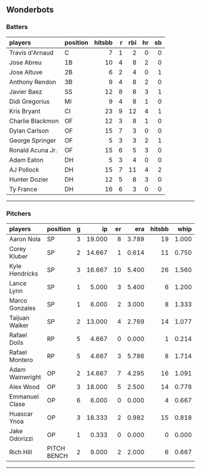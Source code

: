 ## Wonderbots

### Batters

 
|players          |position | hitsbb|  r| rbi| hr| sb| 
|:----------------|:--------|------:|--:|---:|--:|--:| 
|Travis d'Arnaud  |C        |      7|  1|   2|  0|  0| 
|Jose Abreu       |1B       |     10|  4|   8|  2|  0| 
|Jose Altuve      |2B       |      6|  2|   4|  0|  1| 
|Anthony Rendon   |3B       |      9|  4|   8|  2|  0| 
|Javier Baez      |SS       |     12|  8|   8|  3|  1| 
|Didi Gregorius   |MI       |      9|  4|   8|  1|  0| 
|Kris Bryant      |CI       |     23|  9|  12|  4|  1| 
|Charlie Blackmon |OF       |     12|  3|   8|  1|  0| 
|Dylan Carlson    |OF       |     15|  7|   3|  0|  0| 
|George Springer  |OF       |      5|  3|   3|  2|  1| 
|Ronald Acuna Jr. |OF       |     15|  6|   5|  3|  0| 
|Adam Eaton       |DH       |      5|  3|   4|  0|  0| 
|AJ Pollock       |DH       |     15|  7|  11|  4|  2| 
|Hunter Dozier    |DH       |     12|  5|   8|  3|  0| 
|Ty France        |DH       |     16|  6|   3|  0|  0| 

* * *

### Pitchers

 
|players         |position    |  g|     ip| er|   era| hitsbb|  whip| so|  w| sv| 
|:---------------|:-----------|--:|------:|--:|-----:|------:|-----:|--:|--:|--:| 
|Aaron Nola      |SP          |  3| 19.000|  8| 3.789|     19| 1.000| 21|  2|  0| 
|Corey Kluber    |SP          |  2| 14.667|  1| 0.614|     11| 0.750| 15|  2|  0| 
|Kyle Hendricks  |SP          |  3| 16.667| 10| 5.400|     26| 1.560| 15|  2|  0| 
|Lance Lynn      |SP          |  1|  5.000|  3| 5.400|      6| 1.200|  2|  1|  0| 
|Marco Gonzales  |SP          |  1|  6.000|  2| 3.000|      8| 1.333|  4|  0|  0| 
|Taijuan Walker  |SP          |  2| 13.000|  4| 2.769|     14| 1.077|  8|  1|  0| 
|Rafael Dolis    |RP          |  5|  4.667|  0| 0.000|      1| 0.214|  3|  0|  3| 
|Rafael Montero  |RP          |  5|  4.667|  3| 5.786|      8| 1.714|  2|  2|  1| 
|Adam Wainwright |OP          |  2| 14.667|  7| 4.295|     16| 1.091| 13|  1|  0| 
|Alex Wood       |OP          |  3| 18.000|  5| 2.500|     14| 0.778| 18|  2|  0| 
|Emmanuel Clase  |OP          |  6|  6.000|  0| 0.000|      4| 0.667|  4|  1|  2| 
|Huascar Ynoa    |OP          |  3| 18.333|  2| 0.982|     15| 0.818| 18|  3|  0| 
|Jake Odorizzi   |OP          |  1|  0.333|  0| 0.000|      0| 0.000|  0|  0|  0| 
|Rich Hill       |PITCH BENCH |  2|  9.000|  2| 2.000|      6| 0.667| 14|  0|  0| 


* * *


